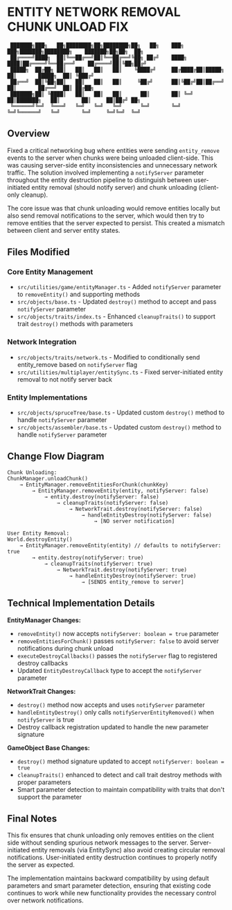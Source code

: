 # ENTITY NETWORK REMOVAL CHUNK UNLOAD FIX

```
 ███████╗███╗   ██╗████████╗██╗████████╗██╗   ██╗    ███╗   ███╗███████╗████████╗    ███████╗██╗██╗  ██╗
 ██╔════╝████╗  ██║╚══██╔══╝██║╚══██╔══╝╚██╗ ██╔╝    ████╗ ████║██╔════╝╚══██╔══╝    ██╔════╝██║╚██╗██╔╝
 █████╗  ██╔██╗ ██║   ██║   ██║   ██║    ╚████╔╝     ██╔████╔██║█████╗     ██║       █████╗  ██║ ╚███╔╝ 
 ██╔══╝  ██║╚██╗██║   ██║   ██║   ██║     ╚██╔╝      ██║╚██╔╝██║██╔══╝     ██║       ██╔══╝  ██║ ██╔██╗ 
 ███████╗██║ ╚████║   ██║   ██║   ██║      ██║       ██║ ╚═╝ ██║███████╗   ██║       ██║     ██║██╔╝ ██╗
 ╚══════╝╚═╝  ╚═══╝   ╚═╝   ╚═╝   ╚═╝      ╚═╝       ╚═╝     ╚═╝╚══════╝   ╚═╝       ╚═╝     ╚═╝╚═╝  ╚═╝
```

## Overview

Fixed a critical networking bug where entities were sending `entity_remove` events to the server when chunks were being unloaded client-side. This was causing server-side entity inconsistencies and unnecessary network traffic. The solution involved implementing a `notifyServer` parameter throughout the entity destruction pipeline to distinguish between user-initiated entity removal (should notify server) and chunk unloading (client-only cleanup).

The core issue was that chunk unloading would remove entities locally but also send removal notifications to the server, which would then try to remove entities that the server expected to persist. This created a mismatch between client and server entity states.

## Files Modified

### Core Entity Management
- `src/utilities/game/entityManager.ts` - Added `notifyServer` parameter to `removeEntity()` and supporting methods
- `src/objects/base.ts` - Updated `destroy()` method to accept and pass `notifyServer` parameter
- `src/objects/traits/index.ts` - Enhanced `cleanupTraits()` to support trait `destroy()` methods with parameters

### Network Integration  
- `src/objects/traits/network.ts` - Modified to conditionally send entity_remove based on `notifyServer` flag
- `src/utilities/multiplayer/entitySync.ts` - Fixed server-initiated entity removal to not notify server back

### Entity Implementations
- `src/objects/spruceTree/base.ts` - Updated custom `destroy()` method to handle `notifyServer` parameter
- `src/objects/assembler/base.ts` - Updated custom `destroy()` method to handle `notifyServer` parameter

## Change Flow Diagram

```
Chunk Unloading:
ChunkManager.unloadChunk() 
    → EntityManager.removeEntitiesForChunk(chunkKey)
        → EntityManager.removeEntity(entity, notifyServer: false)
            → entity.destroy(notifyServer: false)
                → cleanupTraits(notifyServer: false)
                    → NetworkTrait.destroy(notifyServer: false)
                        → handleEntityDestroy(notifyServer: false)
                            → [NO server notification]

User Entity Removal:
World.destroyEntity() 
    → EntityManager.removeEntity(entity) // defaults to notifyServer: true
        → entity.destroy(notifyServer: true)
            → cleanupTraits(notifyServer: true)
                → NetworkTrait.destroy(notifyServer: true)
                    → handleEntityDestroy(notifyServer: true)
                        → [SENDS entity_remove to server]
```

## Technical Implementation Details

**EntityManager Changes:**
- `removeEntity()` now accepts `notifyServer: boolean = true` parameter
- `removeEntitiesForChunk()` passes `notifyServer: false` to avoid server notifications during chunk unload
- `executeDestroyCallbacks()` passes the `notifyServer` flag to registered destroy callbacks
- Updated `EntityDestroyCallback` type to accept the `notifyServer` parameter

**NetworkTrait Changes:**
- `destroy()` method now accepts and uses `notifyServer` parameter
- `handleEntityDestroy()` only calls `notifyServerEntityRemoved()` when `notifyServer` is true
- Destroy callback registration updated to handle the new parameter signature

**GameObject Base Changes:**
- `destroy()` method signature updated to accept `notifyServer: boolean = true`
- `cleanupTraits()` enhanced to detect and call trait destroy methods with proper parameters
- Smart parameter detection to maintain compatibility with traits that don't support the parameter

## Final Notes

This fix ensures that chunk unloading only removes entities on the client side without sending spurious network messages to the server. Server-initiated entity removals (via EntitySync) also avoid creating circular removal notifications. User-initiated entity destruction continues to properly notify the server as expected.

The implementation maintains backward compatibility by using default parameters and smart parameter detection, ensuring that existing code continues to work while new functionality provides the necessary control over network notifications.
